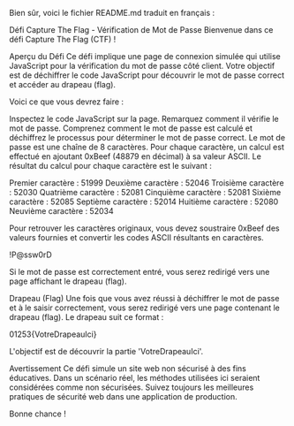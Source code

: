 
Bien sûr, voici le fichier README.md traduit en français :

Défi Capture The Flag - Vérification de Mot de Passe
Bienvenue dans ce défi Capture The Flag (CTF) !

Aperçu du Défi
Ce défi implique une page de connexion simulée qui utilise JavaScript pour la vérification du mot de passe côté client. Votre objectif est de déchiffrer le code JavaScript pour découvrir le mot de passe correct et accéder au drapeau (flag).

Voici ce que vous devrez faire :

Inspectez le code JavaScript sur la page.
Remarquez comment il vérifie le mot de passe.
Comprenez comment le mot de passe est calculé et déchiffrez le processus pour déterminer le mot de passe correct.
Le mot de passe est une chaîne de 8 caractères. Pour chaque caractère, un calcul est effectué en ajoutant 0xBeef (48879 en décimal) à sa valeur ASCII. Le résultat du calcul pour chaque caractère est le suivant :


Premier caractère : 51999 
Deuxième caractère : 52046 
Troisième caractère : 52030 
Quatrième caractère : 52081
Cinquième caractère : 52081 
Sixième caractère : 52085 
Septième caractère : 52014 
Huitième caractère : 52080 
Neuvième caractère : 52034 


Pour retrouver les caractères originaux, vous devez soustraire 0xBeef des valeurs fournies et convertir les codes ASCII résultants en caractères.

!P@ssw0rD

Si le mot de passe est correctement entré, vous serez redirigé vers une page affichant le drapeau (flag).

Drapeau (Flag)
Une fois que vous avez réussi à déchiffrer le mot de passe et à le saisir correctement, vous serez redirigé vers une page contenant le drapeau (flag). Le drapeau suit ce format :

01253{VotreDrapeauIci}

L'objectif est de découvrir la partie 'VotreDrapeauIci'.

Avertissement
Ce défi simule un site web non sécurisé à des fins éducatives. Dans un scénario réel, les méthodes utilisées ici seraient considérées comme non sécurisées. Suivez toujours les meilleures pratiques de sécurité web dans une application de production.

Bonne chance !
